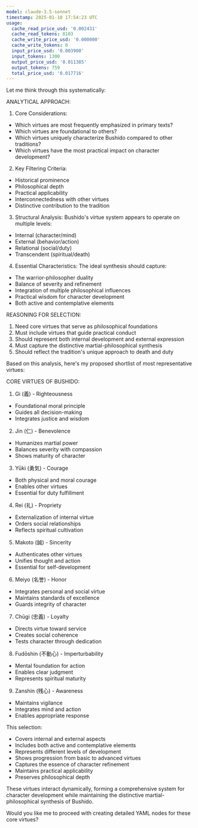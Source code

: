 ```yaml
---
model: claude-3.5-sonnet
timestamp: 2025-01-10 17:54:23 UTC
usage:
  cache_read_price_usd: '0.002431'
  cache_read_tokens: 8103
  cache_write_price_usd: '0.000000'
  cache_write_tokens: 0
  input_price_usd: '0.003900'
  input_tokens: 1300
  output_price_usd: '0.011385'
  output_tokens: 759
  total_price_usd: '0.017716'
---
```


Let me think through this systematically:

ANALYTICAL APPROACH:

1. Core Considerations:
- Which virtues are most frequently emphasized in primary texts?
- Which virtues are foundational to others?
- Which virtues uniquely characterize Bushido compared to other traditions?
- Which virtues have the most practical impact on character development?

2. Key Filtering Criteria:
- Historical prominence
- Philosophical depth
- Practical applicability
- Interconnectedness with other virtues
- Distinctive contribution to the tradition

3. Structural Analysis:
Bushido's virtue system appears to operate on multiple levels:
- Internal (character/mind)
- External (behavior/action)
- Relational (social/duty)
- Transcendent (spiritual/death)

4. Essential Characteristics:
The ideal synthesis should capture:
- The warrior-philosopher duality
- Balance of severity and refinement
- Integration of multiple philosophical influences
- Practical wisdom for character development
- Both active and contemplative elements

REASONING FOR SELECTION:

1. Need core virtues that serve as philosophical foundations
2. Must include virtues that guide practical conduct
3. Should represent both internal development and external expression
4. Must capture the distinctive martial-philosophical synthesis
5. Should reflect the tradition's unique approach to death and duty

Based on this analysis, here's my proposed shortlist of most representative virtues:

CORE VIRTUES OF BUSHIDO:

1. Gi (義) - Righteousness
- Foundational moral principle
- Guides all decision-making
- Integrates justice and wisdom

2. Jin (仁) - Benevolence
- Humanizes martial power
- Balances severity with compassion
- Shows maturity of character

3. Yūki (勇気) - Courage
- Both physical and moral courage
- Enables other virtues
- Essential for duty fulfillment

4. Rei (礼) - Propriety
- Externalization of internal virtue
- Orders social relationships
- Reflects spiritual cultivation

5. Makoto (誠) - Sincerity
- Authenticates other virtues
- Unifies thought and action
- Essential for self-development

6. Meiyo (名誉) - Honor
- Integrates personal and social virtue
- Maintains standards of excellence
- Guards integrity of character

7. Chūgi (忠義) - Loyalty
- Directs virtue toward service
- Creates social coherence
- Tests character through dedication

8. Fudōshin (不動心) - Imperturbability
- Mental foundation for action
- Enables clear judgment
- Represents spiritual maturity

9. Zanshin (残心) - Awareness
- Maintains vigilance
- Integrates mind and action
- Enables appropriate response

This selection:
- Covers internal and external aspects
- Includes both active and contemplative elements
- Represents different levels of development
- Shows progression from basic to advanced virtues
- Captures the essence of character refinement
- Maintains practical applicability
- Preserves philosophical depth

These virtues interact dynamically, forming a comprehensive system for character development while maintaining the distinctive martial-philosophical synthesis of Bushido.

Would you like me to proceed with creating detailed YAML nodes for these core virtues?